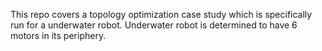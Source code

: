 This repo covers a topology optimization case study which is specifically run for a underwater robot. Underwater robot is determined to have 6 motors in its periphery. 
